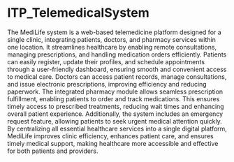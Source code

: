 # ITP_TelemedicalSystem
 The MediLife system is a web-based telemedicine platform designed for a single clinic, integrating patients, doctors, and pharmacy services within one location. It streamlines healthcare by enabling remote consultations, managing prescriptions, and handling medication orders efficiently. Patients can easily register, update their profiles, and schedule appointments through a user-friendly dashboard, ensuring smooth and convenient access to medical care. Doctors can access patient records, manage consultations, and issue electronic prescriptions, improving efficiency and reducing paperwork. The integrated pharmacy module allows seamless prescription fulfillment, enabling patients to order and track medications. This ensures timely access to prescribed treatments, reducing wait times and enhancing overall patient experience. Additionally, the system includes an emergency request feature, allowing patients to seek urgent medical attention quickly. By centralizing all essential healthcare services into a single digital platform, MediLife improves clinic efficiency, enhances patient care, and ensures timely medical support, making healthcare more accessible and effective for both patients and providers.
